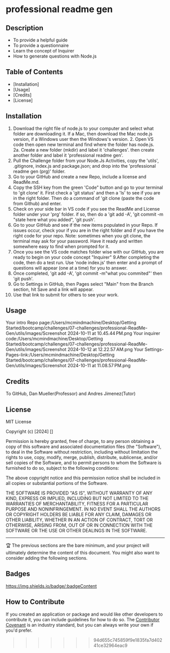 
# professional readme gen

## Description


- To provide a helpful guide
- To provide a questionnaire
- Learn the concept of Inquirer
- How to generate questions with Node.js

## Table of Contents 
- [Installation]
- [Usage]
- [Credits]
- [License]
## Installation
1. Download the right file of node.js to your computer and select what folder are downloading it.  If a Mac, then download the Mac node.js version, if a Windows user then the Windows's version.  2. Open VS code then open new terminal and find where the folder has node.js.  
2a. Create a new folder (mkdir) and label it 'challenges'.  then create another folder and label  it 'professional readme gen'.  
3. Pull the Challenge folder from your Node.Js Activities, copy the 'utils', .gitignore, index.js and package.json; and drop into the 'professional readme gen (prg)' folder.
4. Go to your GitHub and create a new Repo, include a license and ReadMe.md.  
5. Copy the SSH key from the green 'Code" button and go to your terminal to 'git clone' it.  First check a 'git status' and then a 'ls' to see if you are in the right folder.  Then do a command of  'git clone (paste the code from Github) and enter.
6. Check on your side bar in VS code if you see the ReadMe and License folder under your 'prg' folder.  if so, then do a 'git add -A', 'git commit -m "state here what you added", 'git push'.
7. Go to your GitHub and see if the new items populated in your Repo. If issues occur, check your if you are in the right folder and if you have the right code for your repo.  Note: sometimes when you git clone, the terminal may ask for your password.  Have it ready and written somewhere easy to find when prompted for it.  
8. Once you see the VS code matches folder wise with our GitHub, you are ready to begin on your code concept "Inquirer"
9.After completing the code, then do a test run.  Use 'node index.js' then enter and a prompt of questions will appear (one at a time) for you to answer.
10. Once completed, 'git add -A', 'git commit -m"what you commited"' then 'git push'.
11. Go to Settings in GitHub, then Pages select "Main" from the Branch section, hit Save and a link will appear.
12. Use that link to submit for others to see your work.


## Usage

Your intro Repo page:/Users/mcmindmachine/Desktop/Getting Started/bootcamp/challenges/07-challenges/professional-ReadMe-Gen/utils/images/Screenshot 2024-10-11 at 10.45.44 PM.png
Your inquirer code:/Users/mcmindmachine/Desktop/Getting Started/bootcamp/challenges/07-challenges/professional-ReadMe-Gen/utils/images/Screenshot 2024-10-12 at 12.22.57 AM.png
Your Settings-Pages-link:/Users/mcmindmachine/Desktop/Getting Started/bootcamp/challenges/07-challenges/professional-ReadMe-Gen/utils/images/Screenshot 2024-10-11 at 11.08.57 PM.png


## Credits

To GitHub, Dan Mueller(Professor) and  Andres Jimenez(Tutor)

## License

MIT License

Copyright (c) [2024] []

Permission is hereby granted, free of charge, to any person obtaining a copy
of this software and associated documentation files (the "Software"), to deal
in the Software without restriction, including without limitation the rights
to use, copy, modify, merge, publish, distribute, sublicense, and/or sell
copies of the Software, and to permit persons to whom the Software is
furnished to do so, subject to the following conditions:

The above copyright notice and this permission notice shall be included in all
copies or substantial portions of the Software.

THE SOFTWARE IS PROVIDED "AS IS", WITHOUT WARRANTY OF ANY KIND, EXPRESS OR
IMPLIED, INCLUDING BUT NOT LIMITED TO THE WARRANTIES OF MERCHANTABILITY,
FITNESS FOR A PARTICULAR PURPOSE AND NONINFRINGEMENT. IN NO EVENT SHALL THE
AUTHORS OR COPYRIGHT HOLDERS BE LIABLE FOR ANY CLAIM, DAMAGES OR OTHER
LIABILITY, WHETHER IN AN ACTION OF CONTRACT, TORT OR OTHERWISE, ARISING FROM,
OUT OF OR IN CONNECTION WITH THE SOFTWARE OR THE USE OR OTHER DEALINGS IN THE
SOFTWARE.

---

🏆 The previous sections are the bare minimum, and your project will ultimately determine the content of this document. You might also want to consider adding the following sections.

## Badges

https://img.shields.io/badge/:badgeContent


## How to Contribute

If you created an application or package and would like other developers to contribute it, you can include guidelines for how to do so. The [Contributor Covenant](https://www.contributor-covenant.org/) is an industry standard, but you can always write your own if you'd prefer.
>>>>>>> 94d655c745859f9e1835fa7d40241ce32964eac9

            
            

            